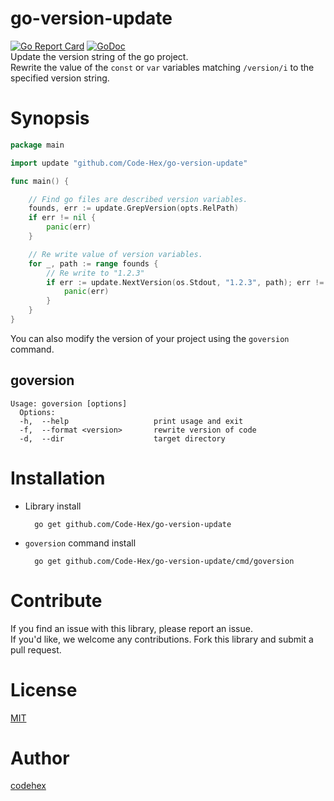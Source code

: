 # go-version-update
[![Go Report Card](https://goreportcard.com/badge/github.com/Code-Hex/go-version-update)](https://goreportcard.com/report/github.com/Code-Hex/go-version-update) [![GoDoc](https://godoc.org/github.com/Code-Hex/go-version-update?status.svg)](https://godoc.org/github.com/Code-Hex/go-version-update)  
Update the version string of the go project.  
Rewrite the value of the `const` or `var` variables matching `/version/i` to the specified version string.

# Synopsis

```go
package main

import update "github.com/Code-Hex/go-version-update"

func main() {

    // Find go files are described version variables.
    founds, err := update.GrepVersion(opts.RelPath)
    if err != nil {
        panic(err)
    }

    // Re write value of version variables.
    for _, path := range founds {
        // Re write to "1.2.3"
        if err := update.NextVersion(os.Stdout, "1.2.3", path); err != nil {
            panic(err)
        }
    }
}
```

You can also modify the version of your project using the `goversion` command.

## goversion
```
Usage: goversion [options] 
  Options:
  -h,  --help                   print usage and exit
  -f,  --format <version>       rewrite version of code
  -d,  --dir                    target directory
```

# Installation
- Library install

        go get github.com/Code-Hex/go-version-update

- `goversion` command install

        go get github.com/Code-Hex/go-version-update/cmd/goversion

# Contribute
If you find an issue with this library, please report an issue.  
If you'd like, we welcome any contributions. Fork this library and submit a pull request.

# License
[MIT](https://github.com/Code-Hex/go-version-update/blob/master/LICENSE)
# Author
[codehex](https://twitter.com/CodeHex)
